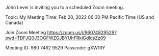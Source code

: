 John Lever is inviting you to a scheduled Zoom meeting.

Topic: My Meeting
Time: Feb 20, 2022 06:30 PM Pacific Time (US and Canada)

Join Zoom Meeting
https://zoom.us/j/96074829529?pwd=TDFJQ0J3OGFWZGJBYUhFRklGdldsZz09

Meeting ID: 960 7482 9529
Passcode: gXW1RY






